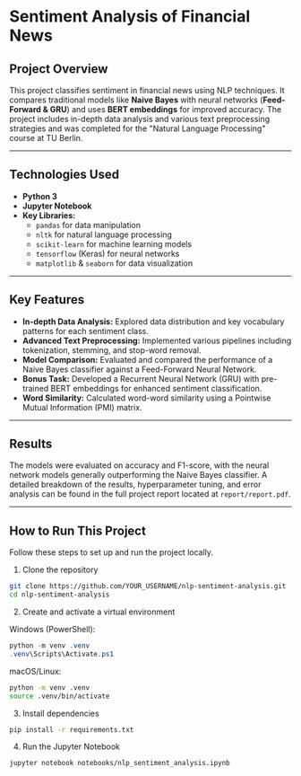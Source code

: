 # Sentiment Analysis of Financial News

## Project Overview
This project classifies sentiment in financial news using NLP techniques. It compares traditional models like **Naive Bayes** with neural networks (**Feed-Forward & GRU**) and uses **BERT embeddings** for improved accuracy. The project includes in-depth data analysis and various text preprocessing strategies and was completed for the "Natural Language Processing" course at TU Berlin.

---

## Technologies Used
- **Python 3**
- **Jupyter Notebook**
- **Key Libraries:**
    - `pandas` for data manipulation
    - `nltk` for natural language processing
    - `scikit-learn` for machine learning models
    - `tensorflow` (Keras) for neural networks
    - `matplotlib` & `seaborn` for data visualization

---

## Key Features
- **In-depth Data Analysis:** Explored data distribution and key vocabulary patterns for each sentiment class.
- **Advanced Text Preprocessing:** Implemented various pipelines including tokenization, stemming, and stop-word removal.
- **Model Comparison:** Evaluated and compared the performance of a Naive Bayes classifier against a Feed-Forward Neural Network.
- **Bonus Task:** Developed a Recurrent Neural Network (GRU) with pre-trained BERT embeddings for enhanced sentiment classification.
- **Word Similarity:** Calculated word-word similarity using a Pointwise Mutual Information (PMI) matrix.

---

## Results
The models were evaluated on accuracy and F1-score, with the neural network models generally outperforming the Naive Bayes classifier. A detailed breakdown of the results, hyperparameter tuning, and error analysis can be found in the full project report located at `report/report.pdf`.

---

## How to Run This Project

Follow these steps to set up and run the project locally.

1. Clone the repository
```bash
git clone https://github.com/YOUR_USERNAME/nlp-sentiment-analysis.git
cd nlp-sentiment-analysis
```

2. Create and activate a virtual environment

Windows (PowerShell):
```powershell
python -m venv .venv
.venv\Scripts\Activate.ps1
```

macOS/Linux:
```bash
python -m venv .venv
source .venv/bin/activate
```

3. Install dependencies
```bash
pip install -r requirements.txt
```

4. Run the Jupyter Notebook
```bash
jupyter notebook notebooks/nlp_sentiment_analysis.ipynb
```
